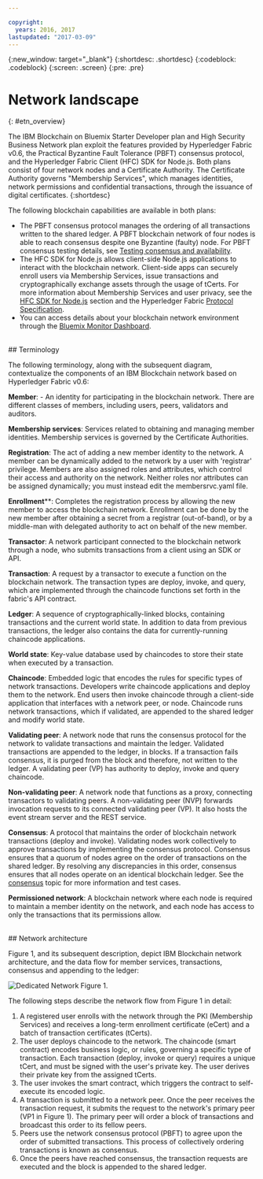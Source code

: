 ```yaml
---

copyright:
  years: 2016, 2017
lastupdated: "2017-03-09"
---
```


{:new_window: target="_blank"}
{:shortdesc: .shortdesc}
{:codeblock: .codeblock}
{:screen: .screen}
{:pre: .pre}


# Network landscape
{: #etn_overview}


The IBM Blockchain on Bluemix Starter Developer plan and High Security Business Network plan exploit the features provided by Hyperledger Fabric v0.6, the Practical Byzantine Fault Tolerance (PBFT) consensus protocol, and the Hyperledger Fabric Client (HFC) SDK for Node.js. Both plans consist of four network nodes and a Certificate Authority. The Certificate Authority governs "Membership Services", which manages identities, network permissions and confidential transactions, through the issuance of digital certificates.
{:shortdesc}

The following blockchain capabilities are available in both plans:

* The PBFT consensus protocol manages the ordering of all transactions written to the shared ledger. A PBFT blockchain network of four nodes is able to reach consensus despite one Byzantine (faulty) node. For PBFT consensus testing details, see [Testing consensus and availability](etn_pbft.html).
* The HFC SDK for Node.js allows client-side Node.js applications to interact with the blockchain network. Client-side apps can securely enroll users via Membership Services, issue transactions and cryptographically exchange assets through the usage of tCerts. For more information about Membership Services and user privacy, see the [HFC SDK for Node.js](etn_sdk.html) section and the Hyperledger Fabric [Protocol Specification](https://github.com/hyperledger/fabric/blob/v0.6/docs/protocol-spec.md).
* You can access details about your blockchain network environment through the [Bluemix Monitor Dashboard](ibmblockchainmonitor.html).  

<br>
## Terminology

The following terminology, along with the subsequent diagram, contextualize the components of an IBM Blockchain network based on Hyperledger Fabric v0.6:

**Member**:  - An identity for participating in the blockchain network. There are different classes of members, including users, peers, validators and auditors.

**Membership services**: Services related to obtaining and managing member identities. Membership services is governed by the Certificate Authorities.  

**Registration**: The act of adding a new member identity to the network. A member can be dynamically added to the network by a user with 'registrar' privilege. Members are also assigned roles and attributes, which control their access and authority on the network. Neither roles nor attributes can be assigned dynamically; you must instead edit the membersrvc.yaml file.

**Enrollment****: Completes the registration process by allowing the new member to access the blockchain network. Enrollment can be done by the new member after obtaining a secret from a registrar (out-of-band), or by a middle-man with delegated authority to act on behalf of the new member.  

**Transactor**: A network participant connected to the blockchain network through a node, who submits transactions from a client using an SDK or API.

**Transaction**: A request by a transactor to execute a function on the blockchain network. The transaction types are deploy, invoke, and query, which are implemented through the chaincode functions set forth in the fabric's API contract.

**Ledger**: A sequence of cryptographically-linked blocks, containing transactions and the current world state. In addition to data from previous transactions, the ledger also contains the data for currently-running chaincode applications.

**World state**:  Key-value database used by chaincodes to store their state when executed by a transaction.

**Chaincode**: Embedded logic that encodes the rules for specific types of network transactions. Developers write chaincode applications and deploy them to the network. End users then invoke chaincode through a client-side application that interfaces with a network peer, or node. Chaincode runs network transactions, which if validated, are appended to the shared ledger and modify world state.

**Validating peer**: A network node that runs the consensus protocol for the network to validate transactions and maintain the ledger. Validated transactions are appended to the ledger, in blocks. If a transaction fails consensus, it is purged from the block and therefore, not written to the ledger. A validating peer (VP) has authority to deploy, invoke and query chaincode.

**Non-validating peer**: A network node that functions as a proxy, connecting transactors to validating peers. A non-validating peer (NVP) forwards invocation requests to its connected validating peer (VP). It also hosts the event stream server and the REST service.


**Consensus**: A protocol that maintains the order of blockchain network transactions (deploy and invoke). Validating nodes work collectively to approve transactions by implementing the consensus protocol. Consensus ensures that a quorum of nodes agree on the order of transactions on the shared ledger. By resolving any discrepancies in this order, consensus ensures that all nodes operate on an identical blockchain ledger. See the [consensus](etn_pbft.html) topic for more information and test cases.  

**Permissioned network**: A blockchain network where each node is required to maintain a member identity on the network, and each node has access to only the transactions that its permissions allow.  

<br>
## Network architecture

Figure 1, and its subsequent description, depict IBM Blockchain network architecture, and the data flow for member services, transactions, consensus and appending to the ledger:

![Dedicated Network](images/Architecture_BMX_dedicated.png "IBM Blockchain network architecture")
Figure 1.

The following steps describe the network flow from Figure 1 in detail:

1. A registered user enrolls with the network through the PKI (Membership Services) and receives a long-term enrollment certificate (eCert) and a batch of transaction certificates (tCerts).
2. The user deploys chaincode to the network. The chaincode (smart contract) encodes business logic, or rules, governing a specific type of transaction. Each transaction (deploy, invoke or query) requires a unique tCert, and must be signed with the user's private key. The user derives their private key from the assigned tCerts.
3. The user invokes the smart contract, which triggers the contract to self-execute its encoded logic.
4. A transaction is submitted to a network peer. Once the peer receives the transaction request, it submits the request to the network's primary peer (VP1 in Figure 1). The primary peer will order a block of transactions and broadcast this order to its fellow peers.
5. Peers use the network consensus protocol (PBFT) to agree upon the order of submitted transactions. This process of collectively ordering transactions is known as consensus.  
6. Once the peers have reached consensus, the transaction requests are executed and the block is appended to the shared ledger.  

<!---Both the developer and high-security networks unlock several features in the Hyperledger fabric which robustly enhance security, confidentiality and privacy.  The only fundamental difference between the two is their operating/hosting environment.  The developer network runs in a shared multi-tenant environment on Softlayer, whereas the high-security network exists as an isolated single-tenant running in a secure services container.  Each network leverages the same capabilities from the fabric, including a PBFT consensus protocol and the enhanced Node.js SDK.~~

~~The High-Security business network runs in an isolated and highly secured environment, distinguishing it from other cloud-hosted offerings. The operating system, fabric, and nodes all exist in a secure services container (SSC), providing your enterprise with the security and impregnability that customers have come to expect from system Z technology.  The SSC delivers performance optimization in - peer to peer communication, availability, scalability, hardware encryption, tamper-proof crypto keys, and securely encrypted VMs.  See the [Secure Services Container](etn_ssc.html) section for more details on the security features provided through the SSC.  Additionally, the high security network unlocks numerous features of the Hyperledger fabric (unavailable in the developer service), which robustly enhance security, confidentiality and privacy.  The configuration is such that you are able to test and affirm these features.~~  
{:shortdesc}

~~The high security plan augments the developer plan by delivering several enhancements that help meet the security requirements and concerns of an enterprise-level participant:~~--->

<!---The environment (LinuxONE on z) consists of a four-peer network implementing PBFT with Membership Services enabled, running in an application container.  The application container protects blockchain software, chaincode, and data running within the system. The blockchain software within the secure boot can be signed, attested, and encrypted; and once installed in the application container, is tamper-resistant.  Root users of the platform and system administrators cannot access or see z secure container contents.  In addition, the LinuxOne on z provides you with FIPS compliance, high Evaluation Assurance Level protection, a highly auditable operating environment, and crypto optimization--->

